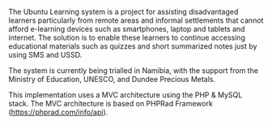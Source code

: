 The Ubuntu Learning system is a project for assisting disadvantaged learners particularly from remote areas and informal settlements that cannot afford e-learning devices such as smartphones, laptop and tablets and internet. The solution is to enable these learners to continue accessing educational materials such as quizzes and short summarized notes just by using SMS and USSD.

The system is currently being trialled in Namibia, with the support from the Ministry of Education, UNESCO, and Dundee Precious Metals.

This implementation uses a MVC architecture using the PHP & MySQL stack. The MVC architecture is based on PHPRad Framework (https://phprad.com/info/api).

